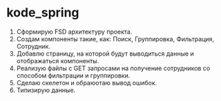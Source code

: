 # kode_spring

1. Сформирую FSD архитектуру проекта.
2. Создам компоненты такие, как: Поиск, Группировка, Фильтрация, Сотрудник.
3. Добавлю страницу, на которой будут выводиться данные и отображаться компоненты.
4. Реализую файлы с GET запросами на получение сотрудников со способом фильтрации и группировки.
5. Сделаю скелетон и обраюотаю вывод ошибок.
6. Типизирую данные.
